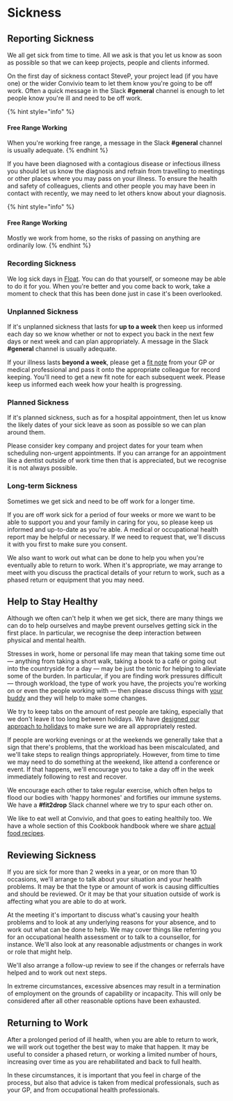 # Sickness

## Reporting Sickness

We all get sick from time to time. All we ask is that you let us know as soon as possible so that we can keep projects, people and clients informed.

On the first day of sickness contact SteveP,  your project lead \(if you have one\) or the wider Convivio team to let them know you're going to be off work. Often a quick message in the Slack **\#general** channel is enough to let people know you're ill and need to be off work. 

{% hint style="info" %}
#### Free Range Working

When you're working free range, a message in the Slack **\#general** channel is usually adequate.
{% endhint %}

If you have been diagnosed with a contagious disease or infectious illness you should let us know the diagnosis and refrain from travelling to meetings or other places where you may pass on your illness. To ensure the health and safety of colleagues, clients and other people you may have been in contact with recently, we may need to let others know about your diagnosis.

{% hint style="info" %}
#### **Free Range Working**

Mostly we work from home, so the risks of passing on anything are ordinarily low.
{% endhint %}

### Recording Sickness

We log sick days in [Float](https://convivio.float.com/). You can do that yourself, or someone may be able to do it for you. When you're better and you come back to work, take a moment to check that this has been done just in case it's been overlooked.

### Unplanned Sickness

If it's unplanned sickness that lasts for **up to a week** then keep us informed each day so we know whether or not to expect you back in the next few days or next week and can plan appropriately. A message in the Slack **\#general** channel is usually adequate.

If your illness lasts **beyond a week**, please get a [fit note](https://www.gov.uk/government/publications/the-fit-note-a-guide-for-patients-and-employees) from your GP or medical professional and pass it onto the appropriate colleague for record keeping. You'll need to get a new fit note for each subsequent week. Please keep us informed each week how your health is progressing.

### **Planned Sickness**

If it's planned sickness, such as for a hospital appointment, then let us know the likely dates of your sick leave as soon as possible so we can plan around them.

Please consider key company and project dates for your team when scheduling non-urgent appointments. If you can arrange for an appointment like a dentist outside of work time then that is appreciated, but we recognise it is not always possible.

### Long-term Sickness

Sometimes we get sick and need to be off work for a longer time.

If you are off work sick for a period of four weeks or more we want to be able to support you and your family in caring for you, so please keep us informed and up-to-date as you're able. A medical or occupational health report may be helpful or necessary. If we need to request that, we'll discuss it with you first to make sure you consent.

We also want to work out what can be done to help you when you're eventually able to return to work. When it's appropriate, we may arrange to meet with you discuss the practical details of your return to work, such as a phased return or equipment that you may need.

## Help to Stay Healthy

Although we often can't help it when we get sick, there are many things we can do to help ourselves and maybe prevent ourselves getting sick in the first place. In particular, we recognise the deep interaction between physical and mental health.

Stresses in work, home or personal life may mean that taking some time out — anything from taking a short walk, taking a book to a café or going out into the countryside for a day — may be just the tonic for helping to alleviate some of the burden. In particular, if you are finding work pressures difficult — through workload, the type of work you have, the projects you're working on or even the people working with — then please discuss things with [your buddy](../../working-at-convivio/having-a-buddy.md) and they will help to make some changes.

We try to keep tabs on the amount of rest people are taking, especially that we don't leave it too long between holidays. We have [designed our approach to holidays](holiday.md) to make sure we are all appropriately rested.

If people are working evenings or at the weekends we generally take that a sign that there's problems, that the workload has been miscalculated, and we'll take steps to realign things appropriately. However, from time to time we may need to do something at the weekend, like attend a conference or event. If that happens, we'll encourage you to take a day off in the week immediately following to rest and recover.

We encourage each other to take regular exercise, which often helps to flood our bodies with 'happy hormones' and fortifies our immune systems. We have a **\#fit2drop** Slack channel where we try to spur each other on.

We like to eat well at Convivio, and that goes to eating healthily too. We have a whole section of this Cookbook handbook where we share [actual food recipes](../../actual-recipes/).

## Reviewing Sickness

If you are sick for more than 2 weeks in a year, or on more than 10 occasions, we'll arrange to talk about your situation and your health problems. It may be that the type or amount of work is causing difficulties and should be reviewed. Or it may be that your situation outside of work is affecting what you are able to do at work.

At the meeting it's important to discuss what's causing your health problems and to look at any underlying reasons for your absence, and to work out what can be done to help. We may cover things like referring you for an occupational health assessment or to talk to a counsellor, for instance. We'll also look at any reasonable adjustments or changes in work or role that might help. 

We'll also arrange a follow-up review to see if the changes or referrals have helped and to work out next steps.

In extreme circumstances, excessive absences may result in a termination of employment on the grounds of capability or incapacity. This will only be considered after all other reasonable options have been exhausted.

## Returning to Work

After a prolonged period of ill health, when you are able to return to work, we will work out together the best way to make that happen. It may be useful to consider a phased return, or working a limited number of hours, increasing over time as you are rehabilitated and back to full health.

In these circumstances, it is important that you feel in charge of the process, but also that advice is taken from medical professionals, such as your GP, and from occupational health professionals.

